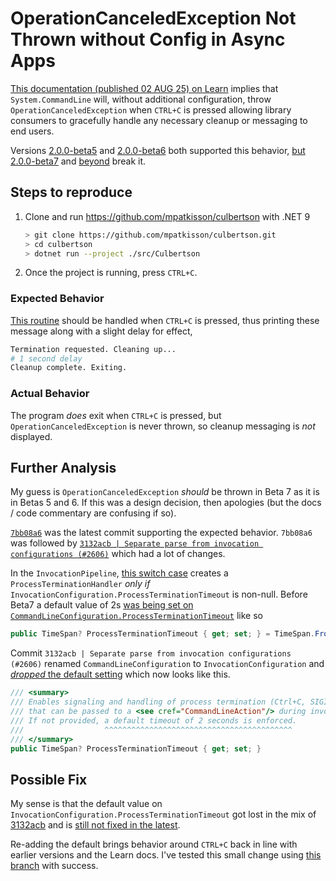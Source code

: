 # OperationCanceledException Not Thrown without Config in Async Apps

[This documentation (published 02 AUG 25) on Learn](https://learn.microsoft.com/en-us/dotnet/standard/commandline/how-to-parse-and-invoke) implies that `System.CommandLine` will, without additional configuration, throw `OperationCanceledException` when `CTRL+C` is pressed allowing library consumers to gracefully handle any necessary cleanup or messaging to end users.

Versions [2.0.0-beta5](https://github.com/dotnet/command-line-api/commits/v2.0.0-beta5.25306.1) and [2.0.0-beta6](https://github.com/dotnet/command-line-api/commits/v2.0.0-beta6.25358.103) both supported this behavior, [but 2.0.0-beta7](https://github.com/dotnet/command-line-api/commits/v2.0.0-beta7.25380.108) and [beyond](https://github.com/dotnet/command-line-api/commits/main) break it.

## Steps to reproduce

1. Clone and run <https://github.com/mpatkisson/culbertson> with .NET 9

   ```sh
   > git clone https://github.com/mpatkisson/culbertson.git
   > cd culbertson
   > dotnet run --project ./src/Culbertson
   ```

2. Once the project is running, press `CTRL+C`.

### Expected Behavior

[This routine](https://github.com/mpatkisson/culbertson/blob/c0571eaf82ba6b36738ac32ab952b5086af55c9b/src/Culbertson/Program.cs#L13) should be handled when `CTRL+C` is pressed, thus printing these message along with a slight delay for effect,

```sh
Termination requested. Cleaning up...
# 1 second delay
Cleanup complete. Exiting.
```

### Actual Behavior

The program _does_ exit when `CTRL+C` is pressed, but `OperationCanceledException` is never thrown, so cleanup messaging is _not_ displayed.

## Further Analysis

My guess is `OperationCanceledException` _should_ be thrown in Beta 7 as it is in Betas 5 and 6.  If this was a design decision, then apologies (but the docs / code commentary are confusing if so).

[`7bb08a6`](https://github.com/dotnet/command-line-api/commit/7bb08a6038dfc3faecfbacf7c2a9136d1638e77b) was the latest commit supporting the expected behavior.  `7bb08a6` was followed by [`3132acb | Separate parse from invocation configurations (#2606)`](https://github.com/dotnet/command-line-api/commit/3132acb152db3f00f71d00a9baf93dee12efe771) which had a lot of changes.

In the `InvocationPipeline`, [this switch case](https://github.com/dotnet/command-line-api/blob/4494d98feedcca2b68177236da02b940b04d2fa3/src/System.CommandLine/Invocation/InvocationPipeline.cs#L53) creates a `ProcessTerminationHandler` _only if_ `InvocationConfiguration.ProcessTerminationTimeout` is non-null.  Before Beta7 a default value of 2s [was being set on `CommandLineConfiguration.ProcessTerminationTimeout`](https://github.com/dotnet/command-line-api/blob/7bb08a6038dfc3faecfbacf7c2a9136d1638e77b/src/System.CommandLine/CommandLineConfiguration.cs#L69) like so

```csharp
public TimeSpan? ProcessTerminationTimeout { get; set; } = TimeSpan.FromSeconds(2);
```

Commit `3132acb | Separate parse from invocation configurations (#2606)` renamed `CommandLineConfiguration` to `InvocationConfiguration` and [_dropped_ the default setting](https://github.com/dotnet/command-line-api/blob/3132acb152db3f00f71d00a9baf93dee12efe771/src/System.CommandLine/InvocationConfiguration.cs#L21) which now looks like this.

```csharp
/// <summary>
/// Enables signaling and handling of process termination (Ctrl+C, SIGINT, SIGTERM) via a <see cref="CancellationToken"/> 
/// that can be passed to a <see cref="CommandLineAction"/> during invocation.
/// If not provided, a default timeout of 2 seconds is enforced.
///                  ^^^^^^^^^^^^^^^^^^^^^^^^^^^^^^^^^^^^^^^^^^
/// </summary>
public TimeSpan? ProcessTerminationTimeout { get; set; }
```

## Possible Fix

My sense is that the default value on `InvocationConfiguration.ProcessTerminationTimeout` got lost in the mix of [3132acb](https://github.com/dotnet/command-line-api/commit/3132acb152db3f00f71d00a9baf93dee12efe771) and is [still not fixed in the latest](https://github.com/dotnet/command-line-api/blob/4494d98feedcca2b68177236da02b940b04d2fa3/src/System.CommandLine/InvocationConfiguration.cs#L21).

Re-adding the default brings behavior around `CTRL+C` back in line with earlier versions and the Learn docs.  I've tested this small change using [this branch](https://github.com/mpatkisson/command-line-api/tree/resolve-operationcanceledexception-not-thrown-without-config-in-async-apps) with success.
